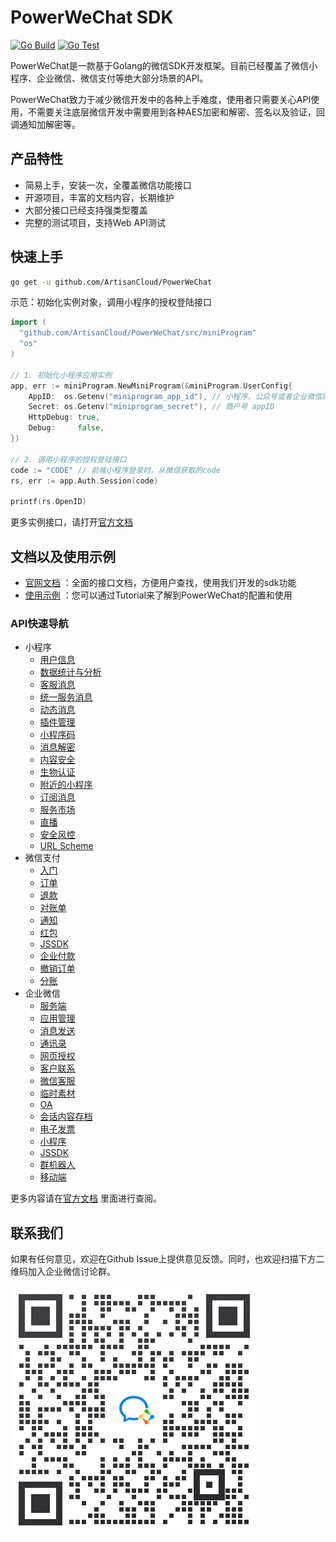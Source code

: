 # PowerWeChat SDK

[![Go Build](https://github.com/ArtisanCloud/PowerWeChat/actions/workflows/go-build.yml/badge.svg?branch=release%2F1.2.0)](https://github.com/ArtisanCloud/PowerWeChat/actions/workflows/go-build.yml) 
[![Go Test](https://github.com/ArtisanCloud/PowerWeChat/actions/workflows/go-test.yml/badge.svg?branch=release%2F1.2.0)](https://github.com/ArtisanCloud/PowerWeChat/actions/workflows/go-test.yml)

PowerWeChat是一款基于Golang的微信SDK开发框架。目前已经覆盖了微信小程序、企业微信、微信支付等绝大部分场景的API。

PowerWeChat致力于减少微信开发中的各种上手难度，使用者只需要关心API使用，不需要关注底层微信开发中需要用到各种AES加密和解密、签名以及验证，回调通知加解密等。

## 产品特性
* 简易上手，安装一次，全覆盖微信功能接口
* 开源项目，丰富的文档内容，长期维护
* 大部分接口已经支持强类型覆盖
* 完整的测试项目，支持Web API测试

## 快速上手
```bash
go get -u github.com/ArtisanCloud/PowerWeChat
```
示范：初始化实例对象，调用小程序的授权登陆接口
```go
import (
  "github.com/ArtisanCloud/PowerWeChat/src/miniProgram"
  "os"
)

// 1. 初始化小程序应用实例
app, err := miniProgram.NewMiniProgram(&miniProgram.UserConfig{
	AppID:  os.Getenv("miniprogram_app_id"), // 小程序、公众号或者企业微信的appid
	Secret: os.Getenv("miniprogram_secret"), // 商户号 appID
	HttpDebug: true,
	Debug:     false,
})

// 2. 调用小程序的授权登陆接口
code := "CODE" // 前端小程序登录时，从微信获取的code
rs, err := app.Auth.Session(code)

printf(rs.OpenID)
```

更多实例接口，请打开[官方文档](https://powerwechat.artisan-cloud.com/zh/start/)

## 文档以及使用示例

* [官网文档](https://powerwechat.artisan-cloud.com/zh/start/) ：全面的接口文档，方便用户查找，使用我们开发的sdk功能
* [使用示例](https://github.com/ArtisanCloud/PowerWeChat-tutorial) ：您可以通过Tutorial来了解到PowerWeChat的配置和使用

### API快速导航
* 小程序
    * [用户信息](https://powerwechat.artisan-cloud.com/zh/mini-program/user-info.html)
    * [数据统计与分析](https://powerwechat.artisan-cloud.com/zh/mini-program/statistics.html)
    * [客服消息](https://powerwechat.artisan-cloud.com/zh/mini-program/service-message.html)
    * [统一服务消息](https://powerwechat.artisan-cloud.com/zh/mini-program/uniform-message.html)
    * [动态消息](https://powerwechat.artisan-cloud.com/zh/mini-program/updatable-message.html)
    * [插件管理](https://powerwechat.artisan-cloud.com/zh/mini-program/plugin.html)
    * [小程序码](https://powerwechat.artisan-cloud.com/zh/mini-program/miniprogram-code.html)
    * [消息解密](https://powerwechat.artisan-cloud.com/zh/mini-program/decode-message.html)
    * [内容安全](https://powerwechat.artisan-cloud.com/zh/mini-program/content-security.html)
    * [生物认证](https://powerwechat.artisan-cloud.com/zh/mini-program/verify-signature.html)
    * [附近的小程序](https://powerwechat.artisan-cloud.com/zh/mini-program/nearby-miniprogram.html)
    * [订阅消息](https://powerwechat.artisan-cloud.com/zh/mini-program/subscription-message.html)
    * [服务市场](https://powerwechat.artisan-cloud.com/zh/mini-program/service-market.html)
    * [直播](https://powerwechat.artisan-cloud.com/zh/mini-program/live.html)
    * [安全风控](https://powerwechat.artisan-cloud.com/zh/mini-program/risk-control.html)
    * [URL Scheme](https://powerwechat.artisan-cloud.com/zh/mini-program/url-scheme.html)
* 微信支付
    * [入门](https://powerwechat.artisan-cloud.com/zh/payment/)
    * [订单](https://powerwechat.artisan-cloud.com/zh/payment/order.html)
    * [退款](https://powerwechat.artisan-cloud.com/zh/payment/refund.html)
    * [对账单](https://powerwechat.artisan-cloud.com/zh/payment/bill.html)
    * [通知](https://powerwechat.artisan-cloud.com/zh/payment/notification.html)
    * [红包](https://powerwechat.artisan-cloud.com/zh/payment/red-pack.html)
    * [JSSDK](https://powerwechat.artisan-cloud.com/zh/payment/jssdk.html)
    * [企业付款](https://powerwechat.artisan-cloud.com/zh/payment/work-pay.html)
    * [撤销订单](https://powerwechat.artisan-cloud.com/zh/payment/retrieve-order.html)
    * [分账](https://powerwechat.artisan-cloud.com/zh/payment/profit-share.html)
* 企业微信
  * [服务端](https://powerwechat.artisan-cloud.com/zh/wecom/server.html)
  * [应用管理](https://powerwechat.artisan-cloud.com/zh/wecom/agent.html)
  * [消息发送](https://powerwechat.artisan-cloud.com/zh/wecom/message.html)
  * [通讯录](https://powerwechat.artisan-cloud.com/zh/wecom/contacts.html)
  * [网页授权](https://powerwechat.artisan-cloud.com/zh/wecom/web-auth.html)
  * [客户联系](https://powerwechat.artisan-cloud.com/zh/wecom/external-contact.html)
  * [微信客服](https://powerwechat.artisan-cloud.com/zh/wecom/customer-service.html)
  * [临时素材](https://powerwechat.artisan-cloud.com/zh/wecom/media.html)
  * [OA](https://powerwechat.artisan-cloud.com/zh/wecom/oa.html)
  * [会话内容存档](https://powerwechat.artisan-cloud.com/zh/wecom/session.html)
  * [电子发票](https://powerwechat.artisan-cloud.com/zh/wecom/e-invoice.html)
  * [小程序](https://powerwechat.artisan-cloud.com/zh/wecom/mini-program.html)
  * [JSSDK](https://powerwechat.artisan-cloud.com/zh/wecom/jssdk.html)
  * [群机器人](https://powerwechat.artisan-cloud.com/zh/wecom/robot.html)
  * [移动端](https://powerwechat.artisan-cloud.com/zh/wecom/mobile.html)

更多内容请在[官方文档](https://powerwechat.artisan-cloud.com/zh/start/) 里面进行查阅。

## 联系我们
如果有任何意见，欢迎在Github Issue上提供意见反馈。同时，也欢迎扫描下方二维码加入企业微信讨论群。

![image info](./resource/assets/contact_me_qr.png)

